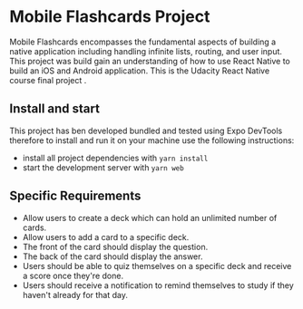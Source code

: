 # Mobile Flashcards Project

Mobile Flashcards  encompasses the fundamental aspects of building a native application including handling infinite lists, routing, and user input. This project was build gain an understanding of how to use React Native to build an iOS and Android application.
This is the Udacity React Native course final project .

## Install and start

This project has ben developed bundled and tested using Expo DevTools therefore to install and run it on your machine use the following instructions:

* install all project dependencies with `yarn install`
* start the development server with `yarn web`

## Specific Requirements

* Allow users to create a deck which can hold an unlimited number of cards.
* Allow users to add a card to a specific deck.
* The front of the card should display the question.
* The back of the card should display the answer.
* Users should be able to quiz themselves on a specific deck and receive a score once they're done.
* Users should receive a notification to remind themselves to study if they haven't already for that day.